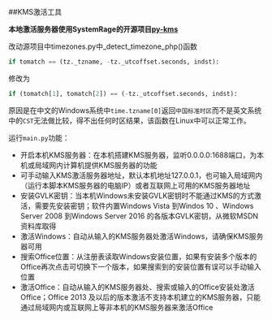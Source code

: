 ##KMS激活工具

**本地激活服务器使用SystemRage的开源项目[py-kms](https://github.com/SystemRage/py-kms)**

改动源项目中timezones.py中_detect_timezone_php()函数
```Python
if tomatch == (tz._tzname, -tz._utcoffset.seconds, indst):
```
修改为
```Python
if (tomatch[1], tomatch[2]) == (-tz._utcoffset.seconds, indst):
```
原因是在中文的Windows系统中`time.tzname[0]`返回`中国标准时区`而不是英文系统中的`CST`无法做比较，得不出任何时区结果，该函数在Linux中可以正常工作。



运行`main.py`功能：
- 开启本机KMS服务器：在本机搭建KMS服务器，监听0.0.0.0:1688端口，为本机或局域网内计算机提供KMS服务器的功能
- 可手动输入KMS激活服务器地址，默认本机地址127.0.0.1，也可输入局域网内（运行本脚本KMS服务器的电脑IP）或者互联网上可用的KMS服务器地址
- 安装GVLK密钥：当本机Windows未安装GVLK密钥时不能通过KMS的方式激活，需要先安装密钥；软件内置Windows Vista 到Windos 10 、Windows Server 2008 到Windows Server 2016 的各版本GVLK密钥，从微软MSDN资料库取得
- 激活Windows：自动从输入的KMS服务器处激活Windows，请确保KMS服务器可用
- 搜索Office位置：从注册表读取Windows安装位置，如果有安装多个版本的Office再次点击可切换下一个版本，如果搜索到的安装位置有误可以手动输入位置
- 激活Office：自动从输入的KMS服务器处、搜索或输入的Office安装处激活Office；Office 2013 及以后的版本激活不支持本机建立的KMS服务器，只能通过局域网内或互联网上等非本机的KMS服务器来激活Office